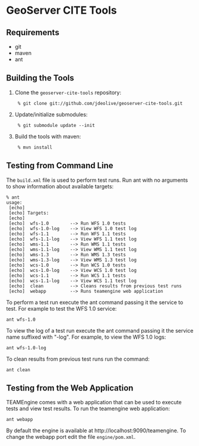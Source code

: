 GeoServer CITE Tools
====================

Requirements
------------

* git
* maven
* ant

Building the Tools
------------------

1. Clone the ``geoserver-cite-tools`` repository:

        % git clone git://github.com/jdeolive/geoserver-cite-tools.git 
        
1. Update/initialize submodules:

        % git submodule update --init

1. Build the tools with maven:

        % mvn install

Testing from Command Line
-------------------------

The ``build.xml`` file is used to perform test runs. Run ant with no arguments
to show information about available targets:

    % ant 
    usage:
     [echo] 
     [echo] Targets:
     [echo] 
     [echo]  wfs-1.0        --> Run WFS 1.0 tests
     [echo]  wfs-1.0-log    --> View WFS 1.0 test log
     [echo]  wfs-1.1        --> Run WFS 1.1 tests
     [echo]  wfs-1.1-log    --> View WFS 1.1 test log
     [echo]  wms-1.1        --> Run WMS 1.1 tests
     [echo]  wms-1.1-log    --> View WMS 1.1 test log
     [echo]  wms-1.3        --> Run WMS 1.3 tests
     [echo]  wms-1.3-log    --> View WMS 1.3 test log
     [echo]  wcs-1.0        --> Run WCS 1.0 tests
     [echo]  wcs-1.0-log    --> View WCS 1.0 test log
     [echo]  wcs-1.1        --> Run WCS 1.1 tests
     [echo]  wcs-1.1-log    --> View WCS 1.1 test log
     [echo]  clean          --> Cleans results from previous test runs
     [echo]  webapp         --> Runs teamengine web application

To perform a test run execute the ant command passing it the service to test.
For example to test the WFS 1.0 service:

    ant wfs-1.0

To view the log of a test run execute the ant command passing it the service 
name suffixed with "-log". For example, to view the WFS 1.0 logs:

    ant wfs-1.0-log

To clean results from previous test runs run the command:

    ant clean

Testing from the Web Application
--------------------------------

TEAMEngine comes with a web application that can be used to execute tests and 
view test results. To run the teamengine web application:

    ant webapp

By default the engine is available at http://localhost:9090/teamengine. To 
change the webapp port edit the file ``engine/pom.xml``.
